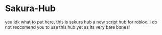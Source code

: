 # Sakura-Hub
yea idk what to put here, this is sakura hub a new script hub for roblox. I do not reccomend you to use this hub yet as its very bare bones!
